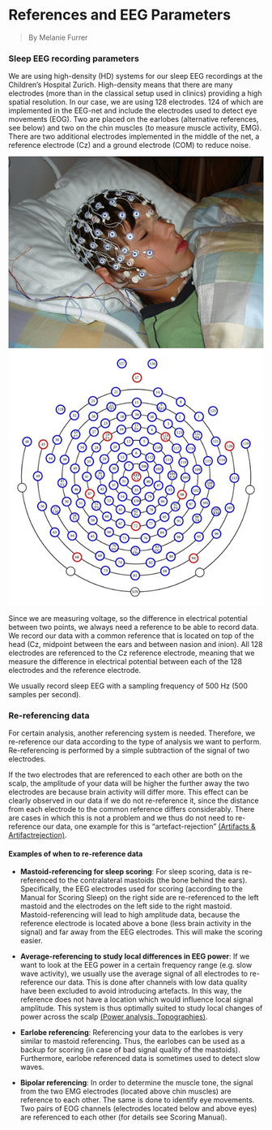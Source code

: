 # References and EEG Parameters
> By Melanie Furrer

### Sleep EEG recording parameters
We are using high-density (HD) systems for our sleep EEG recordings at the Children’s Hospital Zurich. High-density means that there are many electrodes (more than in the classical setup used in clinics) providing a high spatial resolution. In our case, we are using 128 electrodes. 124 of which are implemented in the EEG-net and include the electrodes used to detect eye movements (EOG). Two are placed on the earlobes (alternative references, see below) and two on the chin muscles (to measure muscle activity, EMG). There are two additional electrodes implemented in the middle of the net, a reference electrode (Cz) and a ground electrode (COM) to reduce noise.

![](images\HDnet\Boy_HDEEG.jpg)
![](images\HDnet\128channelNet.png)

Since we are measuring voltage, so the difference in electrical potential between two points, we always need a reference to be able to record data. We record our data with a common reference that is located on top of the head (Cz, midpoint between the ears and between nasion and inion). All 128 electrodes are referenced to the Cz reference electrode, meaning that we measure the difference in electrical potential between each of the 128 electrodes and the reference electrode.

We usually record sleep EEG with a sampling frequency of 500 Hz (500 samples per second).

### Re-referencing data
For certain analysis, another referencing system is needed. Therefore, we re-reference our data according to the type of analysis we want to perform. Re-referencing is performed by a simple subtraction of the signal of two electrodes.

If the two electrodes that are referenced to each other are both on the scalp, the amplitude of your data will be higher the further away the two electrodes are because brain activity will differ more. This effect can be clearly observed in our data if we do not re-reference it, since the distance from each electrode to the common reference differs considerably. There are cases in which this is not a problem and we thus do not need to re-reference our data, one example for this is “artefact-rejection” [(Artifacts & Artifactrejection)](https://hubersleeplab.github.io/Artifacts.md).
 
#### Examples of when to re-reference data

- **Mastoid-referencing for sleep scoring**: For sleep scoring, data is re-referenced to the contralateral mastoids (the bone behind the ears). Specifically, the EEG electrodes used for scoring (according to the Manual for Scoring Sleep) on the right side are re-referenced to the left mastoid and the electrodes on the left side to the right mastoid. Mastoid-referencing will lead to high amplitude data, because the reference electrode is located above a bone (less brain activity in the signal) and far away from the EEG electrodes. This will make the scoring easier.

- **Average-referencing to study local differences in EEG power**: If we want to look at the EEG power in a certain frequency range (e.g. slow wave activity), we usually use the average signal of all electrodes to re-reference our data. This is done after channels with low data quality have been excluded to avoid introducing artefacts. In this way, the reference does not have a location which would influence local signal amplitude. This system is thus optimally suited to study local changes of power across the scalp [(Power analysis, ](https://hubersleeplab.github.io/Power.md) [Topographies)](https://hubersleeplab.github.io/Topographies.md).

- **Earlobe referencing**: Referencing your data to the earlobes is very similar to mastoid referencing. Thus, the earlobes can be used as a backup for scoring (in case of bad signal quality of the mastoids). Furthermore, earlobe referenced data is sometimes used to detect slow waves.

- **Bipolar referencing**: In order to determine the muscle tone, the signal from the two EMG electrodes (located above chin muscles) are reference to each other. The same is done to identify eye movements. Two pairs of EOG channels (electrodes located below and above eyes) are referenced to each other (for details see Scoring Manual).
